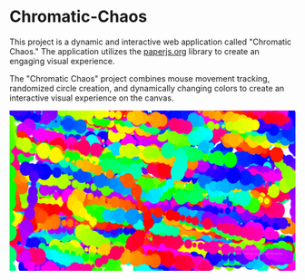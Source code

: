 # Chromatic-Chaos

This project is a dynamic and interactive web application called "Chromatic Chaos." The application utilizes the [paperjs.org](http://paperjs.org/) library to create an engaging visual experience.

The "Chromatic Chaos" project combines mouse movement tracking, randomized circle creation, and dynamically changing colors to create an interactive visual experience on the canvas.

![Example](image.png)
